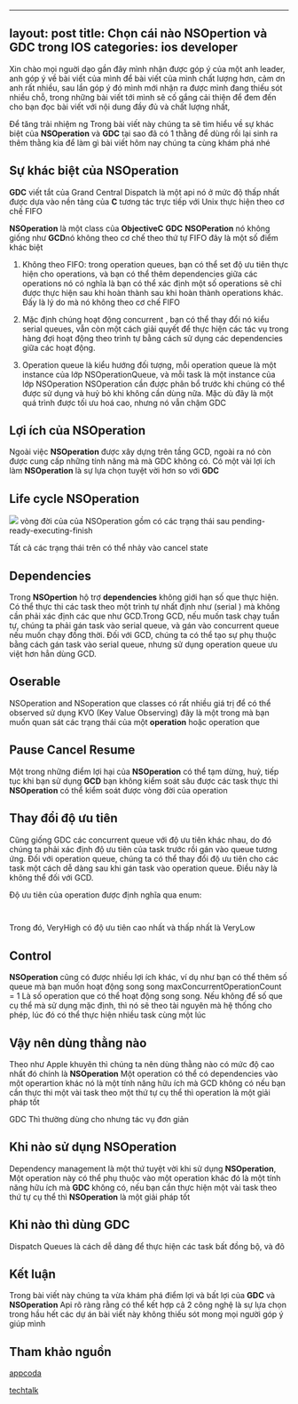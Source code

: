 
---
layout: post
title: Chọn cái nào NSOpertion và GDC trong IOS 
categories: ios developer 
---
Xin chào mọi nguời dạo gần đây mình nhận được góp ý của một anh leader, anh góp ý về bài viết của mình để bài viết của mình chất lượng hơn, cảm ơn anh rất nhiều,  sau lần góp ý đó mình mới nhận ra được mình đang thiếu sót nhiều chỗ, trong những bài viết tới mình sẽ cố gắng cải thiện để đem đến cho bạn đọc bài viết với nội dung đầy đủ và chất lượng nhất,

Để tăng trải nhiệm ng
Trong bài viết này chúng ta sẽ tìm hiểu về sự khác biệt của **NSOperation** và **GDC** tại sao đã có 1 thằng để dùng  rồi lại sinh ra thêm thằng kia để làm gì bài viết hôm nay chúng ta cùng khám phá nhé 

## Sự khác biệt của NSOperation 

**GDC** viết tắt của Grand Central Dispatch là một api nó ở  mức độ thấp nhất  được dựa vào nền tảng của **C** tương tác trực tiếp với Unix  thực hiện theo cơ chế FIFO 

**NSOperation** là một class của **ObjectiveC** **GDC**
**NSOPeration**  nó không giống như **GCD**nó không theo cơ chế theo thứ tự FIFO đây là một số điểm khác biệt 
1. Không theo FIFO: trong operation queues, bạn có thể set độ ưu tiên thực hiện  cho operations, và bạn có thể thêm dependencies giữa các operations nó có nghĩa là bạn có thể xác định một số operations sẽ chỉ được thực hiện sau khi hoàn thành sau khi hoàn thành operations khác. Đấy là lý do mà nó không theo cơ chế FIFO 

2. Mặc định chúng hoạt động concurrent , bạn có thể thay đổi nó kiểu serial queues, vẫn còn một cách giải quyết để thực hiện các tác vụ trong hàng đợi hoạt động theo trình tự bằng cách sử dụng các dependencies  giữa các hoạt động.
3. Operation queue là kiểu hướng đối tượng, mỗi operation queue là một instance của lớp NSOperationQueue, và mỗi task là một instance của lớp NSOperation
NSOperation cần được phân bổ trước khi chúng có thể được sử dụng và huỷ bỏ khi không cần dùng nữa. Mặc dù đây là một quá trình được tối ưu hoá cao, nhưng nó vẫn chậm GDC 
## Lợi ích của NSOperation 

Ngoài việc **NSOperation** được xây dựng  trên tầng  GCD, ngoài ra nó còn được  cung cấp những tính năng  mà  mà GDC  không có.  Có một vài lợi ích làm **NSOperation** là sự lựa chọn tuyệt vời hơn so với **GDC**
## Life cycle NSOperation 
![](https://imgur.com/llUvCp1)
vòng đời của của NSOperation gồm có các trạng thái sau pending-ready-executing-finish 

Tất cả các trạng thái trên có thể nhảy vào cancel state 


## Dependencies 

Trong **NSOpertion** hộ trợ **dependencies**  không giới hạn số que thực hiện.  Có thể thực thi các task theo một trình tự nhất định như (serial ) mà không cần phải xác định các que như GCD.Trong GCD, nếu muốn task chạy tuần tự, chúng ta phải gán task vào serial queue, và gán vào concurrent queue nếu muốn chạy đồng thời. Đối với GCD, chúng ta có thể tạo sự phụ thuộc bằng cách gán task vào serial queue, nhưng sử dụng operation queue ưu việt hơn hẳn dùng GCD.

## Oserable 
NSOperation and NSoperation que classes có rất nhiều giá trị để có thể observed sử dụng KVO (Key Value Observing) đây là một trong mà bạn muốn quan sát các trạng thái của một **operation** hoặc operation que 

## Pause Cancel Resume 
Một trong những điểm lợi hại của **NSOperation**  có thể tạm dừng, huỷ, tiếp tục 
khi bạn sử dụng **GCD** bạn không kiểm soát sâu được   các task thực thi  **NSOperation** có thể kiểm soát được vòng đời của operation 
## Thay đổi độ ưu tiên 

Cũng giống GDC  các concurrent queue với độ ưu tiên khác nhau, do đó chúng ta phải xác định độ ưu tiên của task trước rồi gán vào queue tương ứng. Đối với operation queue, chúng ta có thể thay đổi độ ưu tiên cho các task một cách dễ dàng sau khi gán task vào operation queue. Điều này là không thể đối với GCD.

Độ ưu tiên của operation được định nghĩa qua enum:
``` swift 
  

```
Trong đó, VeryHigh có độ ưu tiên cao nhất và thấp nhất là VeryLow

## Control 
**NSOperation** cũng có được nhiều lợi ích khác, ví dụ như bạn có thể thêm số queue mà bạn muốn hoạt động song song 
maxConcurrentOperationCount = 1
Là số operation que  có thể hoạt động song song. Nếu  không để số que cụ thể mà sử dụng  mặc định, thì nó sẽ theo tài nguyên mà hệ thống cho phép, lúc đó có thể thực hiện nhiều task cùng một lúc 
 



## Vậy nên dùng thằng nào 

Theo như Apple khuyên thì chúng ta nên dùng thằng nào có mức độ cao nhất đó chính là **NSOperation** 
Một operation có thể có dependencies vào một operartion khác nó là một tính năng hữu ích mà GCD không có nếu bạn cần thực thi một vài task theo một thứ tự cụ thể thì operation là một giải pháp tốt 

GDC Thì thường dùng cho nhưng tác vụ đơn giản 


## Khi nào sử dụng **NSOperation**

Dependency management  là một thứ tuyệt vời khi sử dụng **NSOperation**, Một operation này có thể phụ thuộc vào một operation khác đó là một tính năng hữu ích mà **GDC** không có,  nếu bạn cần thực hiện một vài task theo thứ tự cụ thể thì **NSOperation** là một giải pháp tốt 

## Khi nào thì dùng **GDC**


Dispatch Queues là cách dễ dàng để thực hiện các task bất đồng bộ, và đô


## Kết luận 

Trong bài viết này chúng ta vừa khám phá điểm lợi và bất lợi của **GDC** và **NSOperation**  Api  rõ ràng rằng có thể kết hợp cả 2 công nghệ là sự lựa chọn trong hầu hết các dự án bài viết này không thiếu sót mong mọi người góp ý giúp mình 

## Tham khảo nguồn 
[appcoda](https://www.appcoda.com/ios-concurrency/)

[techtalk](https://techtalk.vn/concurrent-programming-with-gcd-in-swift-3-part-1.html)

[](https://techblog.vn/concurrency-trong-ios-tim-hieu-ve-grand-central-dispatch-va-nsoperation)
